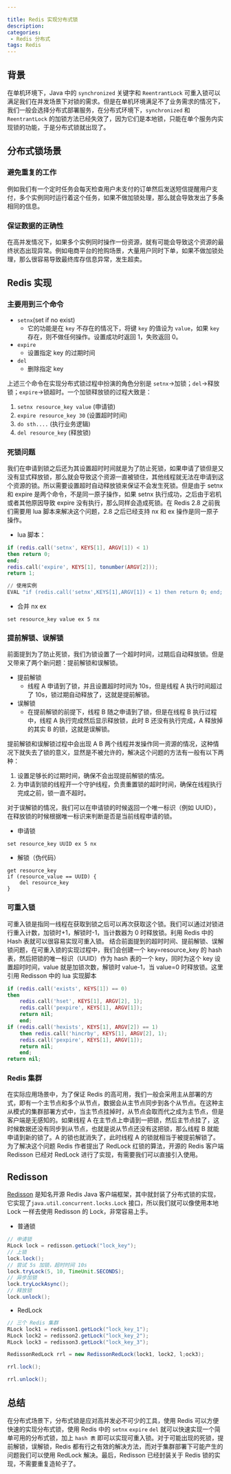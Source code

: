 ```yaml
---

title: Redis 实现分布式锁
description: 
categories:
 - Redis 分布式
tags: Redis
---
```


## 背景

在单机环境下，Java 中的 `synchronized` 关键字和 `ReentrantLock` 可重入锁可以满足我们在并发场景下对锁的需求。但是在单机环境满足不了业务需求的情况下，我们一般会选择分布式部署服务，在分布式环境下，`synchronized` 和 `ReentrantLock` 的加锁方法已经失效了，因为它们是本地锁，只能在单个服务内实现锁的功能，于是分布式锁就出现了。

<!-- more -->

## 分布式锁场景
### 避免重复的工作
例如我们有一个定时任务会每天检查用户未支付的订单然后发送短信提醒用户支付，多个实例同时运行着这个任务，如果不做加锁处理，那么就会导致发出了多条相同的信息。

### 保证数据的正确性
在高并发情况下，如果多个实例同时操作一份资源，就有可能会导致这个资源的最终状态出现异常。例如电商平台的抢购场景，大量用户同时下单，如果不做加锁处理，那么很容易导致最终库存信息异常，发生超卖。

## Redis 实现
### 主要用到三个命令
- `setnx`(set if no exist)
    - 它的功能是在 `key` 不存在的情况下，将键 `key` 的值设为 `value`，如果 `key` 存在，则不做任何操作。设置成功时返回 1，失败返回 0。
- `expire`
    - 设置指定 key 的过期时间
- `del` 
    - 删除指定 key

上述三个命令在实现分布式锁过程中扮演的角色分别是 `setnx`->加锁；`del`->释放锁；`expire`->锁超时。一个加锁释放锁的过程大致是：
1. `setnx resource_key value` (申请锁)
2. `expire resource_key 30` (设置超时时间)
3. `do sth....` (执行业务逻辑)
4. `del resource_key` (释放锁)

### 死锁问题
我们在申请到锁之后还为其设置超时时间就是为了防止死锁，如果申请了锁但是又没有显式释放锁，那么就会导致这个资源一直被锁住，其他线程就无法在申请到这个资源的锁。所以需要设置超时自动释放锁来保证不会发生死锁。但是由于 setnx 和 expire 是两个命令，不是同一原子操作，如果 setnx 执行成功，之后由于宕机或者其他原因导致 expire 没有执行，那么同样会造成死锁。在 Redis 2.8 之前我们需要用 lua 脚本来解决这个问题，2.8 之后已经支持 nx 和 ex 操作是同一原子操作。
- lua 脚本：

``` lua
if (redis.call('setnx', KEYS[1], ARGV[1]) < 1)
then return 0;
end;
redis.call('expire', KEYS[1], tonumber(ARGV[2]));
return 1;

// 使用实例
EVAL "if (redis.call('setnx',KEYS[1],ARGV[1]) < 1) then return 0; end; redis.call('expire',KEYS[1],tonumber(ARGV[2])); return 1;" 1 key value 100
```
- 合并 nx ex

```
set resource_key value ex 5 nx
```

### 提前解锁、误解锁
前面提到为了防止死锁，我们为锁设置了一个超时时间，过期后自动释放锁。但是又带来了两个新问题：提前解锁和误解锁。
- 提前解锁
    - 线程 A 申请到了锁，并且设置超时时间为 10s，但是线程 A 执行时间超过了 10s，锁过期自动释放了，这就是提前解锁。
- 误解锁
    - 在提前解锁的前提下，线程 B 随之申请到了锁，但是在线程 B 执行过程中，线程 A 执行完成然后显示释放锁，此时 B 还没有执行完成，A 释放掉的其实 B 的锁，这就是误解锁。

提前解锁和误解锁过程中会出现 A B 两个线程并发操作同一资源的情况，这种情况下就失去了锁的意义，显然是不被允许的，解决这个问题的方法有一般有以下两种：
1. 设置足够长的过期时间，确保不会出现提前解锁的情况。
2. 为申请到锁的线程开一个守护线程，负责重置锁的超时时间，确保在线程执行完成之前，锁一直不超时。

对于误解锁的情况，我们可以在申请锁的时候返回一个唯一标识（例如 UUID），在释放锁的时候根据唯一标识来判断是否是当前线程申请的锁。
- 申请锁
```
set resource_key UUID ex 5 nx
```
- 解锁（伪代码）
```
get resource_key
if (resource_value == UUID) {
    del resource_key
}
```

### 可重入锁
可重入锁是指同一线程在获取到锁之后可以再次获取这个锁。我们可以通过对锁进行重入计数，加锁时+1，解锁时-1，当计数器为 0 时释放锁。利用 Redis 中的 Hash 表就可以很容易实现可重入锁。
结合前面提到的超时时间、提前解锁、误解锁问题，在可重入锁的实现过程中，我们会创建一个 key=resource_key 的 hash 表，然后把锁的唯一标识（UUID）作为 hash 表的一个 key，同时为这个 key 设置超时时间，value 就是加锁次数，解锁时 value-1，当 value=0 时释放锁。这里引用 Redisson 中的 lua 实现脚本
``` lua
if (redis.call('exists', KEYS[1]) == 0)
then
    redis.call('hset', KEYS[1], ARGV[2], 1);
    redis.call('pexpire', KEYS[1], ARGV[1]);
    return nil;
    end;
if (redis.call('hexists', KEYS[1], ARGV[2]) == 1)
    then redis.call('hincrby', KEYS[1], ARGV[2], 1);
    redis.call('pexpire', KEYS[1], ARGV[1]);
    return nil;
    end;
return nil;
```

### Redis 集群
在实际应用场景中，为了保证 Redis 的高可用，我们一般会采用主从部署的方式，即有一个主节点和多个从节点，数据会从主节点同步到各个从节点。在这种主从模式的集群部署方式中，当主节点挂掉时，从节点会取而代之成为主节点，但是客户端是无感知的。如果线程 A 在主节点上申请到一把锁，然后主节点挂了，这时候数据还没有同步到从节点，也就是说从节点还没有这把锁，那么线程 B 就能申请到新的锁了。A 的锁也就消失了，此时线程 A 的锁就相当于被提前解锁了。
为了解决这个问题 Redis 作者提出了 RedLock 红锁的算法，开源的 Redis 客户端 Redisson 已经对 RedLock 进行了实现，有需要我们可以直接引入使用。


## Redisson
[Redisson](https://github.com/redisson/redisson) 是知名开源 Redis Java 客户端框架，其中就封装了分布式锁的实现，它实现了`java.util.concurrent.locks.Lock` 接口，所以我们就可以像使用本地 Lock 一样去使用 Redisson 的 Lock，非常容易上手。
- 普通锁

``` java
// 申请锁
RLock lock = redisson.getLock("lock_key");
// 上锁
lock.lock();
// 尝试 5s 加锁，超时时间 10s
lock.tryLock(5, 10, TimeUnit.SECONDS);
// 异步加锁
lock.tryLockAsync();
// 释放锁
lock.unlock();
```

- RedLock   

``` java
// 三个 Redis 集群
RLock lock1 = redisson1.getLock("lock_key_1");
RLock lock2 = redisson2.getLock("lock_key_2");
RLock lock3 = redisson3.getLock("lock_key_3");

RedissonRedLock rrl = new RedissonRedLock(lock1, lock2, l;ock3);

rrl.lock();

rrl.unlock();
```

## 总结
在分布式场景下，分布式锁是应对高并发必不可少的工具，使用 Redis 可以方便快速的实现分布式锁，使用 Redis 中的 `setnx` `expire` `del` 就可以快速实现一个简单可用的分布式锁，加上 `hash 表` 即可以实现可重入锁。对于可能出现的死锁，提前解锁，误解锁，Redis 都有行之有效的解决方法，而对于集群部署下可能产生的问题我们可以使用 RedLock 解决。最后，Redisson 已经封装关于 Redis 锁的实现，不需要重复造轮子了。